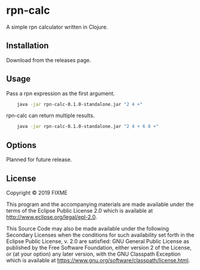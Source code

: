 # rpn-calc

A simple rpn calculator written in Clojure.

## Installation

Download from the releases page.

## Usage

Pass a rpn expression as the first argument.

```bash
    java -jar rpn-calc-0.1.0-standalone.jar "2 4 +"
```

rpn-calc can return multiple results.

```bash
    java -jar rpn-calc-0.1.0-standalone.jar "2 4 + 6 8 +"
```

## Options

Planned for future release.

## License

Copyright © 2019 FIXME

This program and the accompanying materials are made available under the
terms of the Eclipse Public License 2.0 which is available at
http://www.eclipse.org/legal/epl-2.0.

This Source Code may also be made available under the following Secondary
Licenses when the conditions for such availability set forth in the Eclipse
Public License, v. 2.0 are satisfied: GNU General Public License as published by
the Free Software Foundation, either version 2 of the License, or (at your
option) any later version, with the GNU Classpath Exception which is available
at https://www.gnu.org/software/classpath/license.html.
